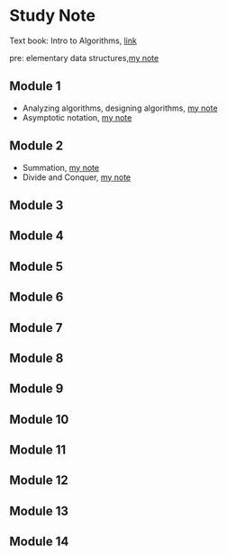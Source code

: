 # Study Note

Text book: Intro to Algorithms, [link](https://ebookcentral.proquest.com/lib/jhu/detail.action?docID=3339142#)

pre: elementary data structures,[my note](https://github.com/tinghe14/COURSE-2Algorithm/blob/main/Notes%20from%20Book/10%20Elementary%20Data%20Structures_LT.pdf)

## Module 1
- Analyzing algorithms, designing algorithms, [my note](https://github.com/tinghe14/COURSE-2Algorithm/blob/main/Notes%20from%20Book/W1%202%20getting%20started_LT.pdf)
- Asymptotic notation, [my note](https://github.com/tinghe14/COURSE-2Algorithm/blob/main/Notes%20from%20Book/W1%203%20growth%20of%20function_LT.pdf)
## Module 2
- Summation, [my note](https://github.com/tinghe14/COURSE-2Algorithm/blob/main/Notes%20from%20Book/W2%201%20summations_LT.pdf)
- Divide and Conquer, [my note](https://github.com/tinghe14/COURSE-2Algorithm/blob/main/Notes%20from%20Book/W2%202%20Divide%20and%20Conquer_LT.pdf)
## Module 3

## Module 4

## Module 5

## Module 6

## Module 7

## Module 8

## Module 9

## Module 10

## Module 11

## Module 12

## Module 13

## Module 14
